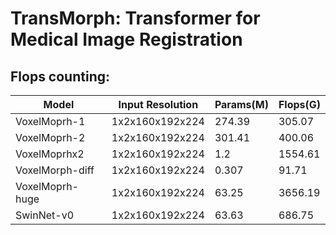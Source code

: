 # TransMorph: Transformer for Medical Image Registration


## Flops counting:
Model           | Input Resolution | Params(M) | Flops(G)|
---             |---               |---        |---      |
VoxelMoprh-1    |1x2x160x192x224   | 274.39    |305.07   |
VoxelMoprh-2    |1x2x160x192x224   | 301.41    |400.06   |
VoxelMoprhx2    |1x2x160x192x224   | 1.2       |1554.61  |
VoxelMorph-diff |1x2x160x192x224   | 0.307     |91.71    |
VoxelMoprh-huge |1x2x160x192x224   | 63.25     |3656.19  |
SwinNet-v0      |1x2x160x192x224   | 63.63     |686.75   |
